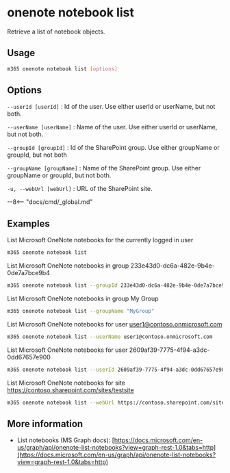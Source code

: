 # onenote notebook list

Retrieve a list of notebook objects.

## Usage

```sh
m365 onenote notebook list [options]
```

## Options

`--userId [userId]`
: Id of the user. Use either userId or userName, but not both.

`--userName [userName]`
: Name of the user. Use either userId or userName, but not both.

`--groupId [groupId]`
: Id of the SharePoint group. Use either groupName or groupId, but not both

`--groupName [groupName]`
: Name of the SharePoint group. Use either groupName or groupId, but not both.

`-u, --webUrl [webUrl]`
: URL of the SharePoint site.

--8<-- "docs/cmd/_global.md"

## Examples

List Microsoft OneNote notebooks for the currently logged in user

```sh
m365 onenote notebook list
```

List Microsoft OneNote notebooks in group 233e43d0-dc6a-482e-9b4e-0de7a7bce9b4

```sh
m365 onenote notebook list --groupId 233e43d0-dc6a-482e-9b4e-0de7a7bce9b4
```

List Microsoft OneNote notebooks in group My Group

```sh
m365 onenote notebook list --groupName "MyGroup"
```

List Microsoft OneNote notebooks for user user1@contoso.onmicrosoft.com

```sh
m365 onenote notebook list --userName user1@contoso.onmicrosoft.com
```

List Microsoft OneNote notebooks for user 2609af39-7775-4f94-a3dc-0dd67657e900

```sh
m365 onenote notebook list --userId 2609af39-7775-4f94-a3dc-0dd67657e900
```

List Microsoft OneNote notebooks for site https://contoso.sharepoint.com/sites/testsite

```sh
m365 onenote notebook list --webUrl https://contoso.sharepoint.com/sites/testsite
```

## More information

- List notebooks (MS Graph docs): [https://docs.microsoft.com/en-us/graph/api/onenote-list-notebooks?view=graph-rest-1.0&tabs=http](https://docs.microsoft.com/en-us/graph/api/onenote-list-notebooks?view=graph-rest-1.0&tabs=http)
